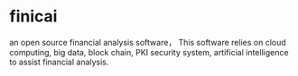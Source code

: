 # finicai
an open source financial analysis software，
This software relies on cloud computing, big data, block chain, PKI security system, artificial intelligence to assist financial analysis.
